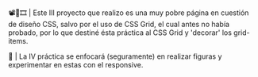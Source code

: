 📽🍿🎞 | Este III proyecto que realizo es una muy pobre página en cuestión de diseño CSS, salvo por el uso de CSS Grid, el cual antes no había probado, por lo que destiné ésta práctica al CSS Grid y 'decorar' los grid-items.

👾 | La IV práctica se enfocará (seguramente) en realizar figuras y experimentar en estas con el responsive.
